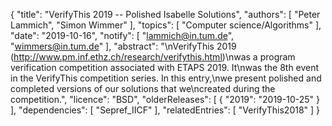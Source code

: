 {
    "title": "VerifyThis 2019 -- Polished Isabelle Solutions",
    "authors": [
        "Peter Lammich",
        "Simon Wimmer"
    ],
    "topics": [
        "Computer science/Algorithms"
    ],
    "date": "2019-10-16",
    "notify": [
        "lammich@in.tum.de",
        "wimmers@in.tum.de"
    ],
    "abstract": "\nVerifyThis 2019 (http://www.pm.inf.ethz.ch/research/verifythis.html)\nwas a program verification competition associated with ETAPS 2019. It\nwas the 8th event in the VerifyThis competition series. In this entry,\nwe present polished and completed versions of our solutions that we\ncreated during the competition.",
    "licence": "BSD",
    "olderReleases": [
        {
            "2019": "2019-10-25"
        }
    ],
    "dependencies": [
        "Sepref_IICF"
    ],
    "relatedEntries": [
        "VerifyThis2018"
    ]
}